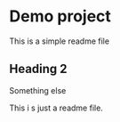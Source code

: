 # Demo project

This is a simple readme file


## Heading 2
Something else


This i s just a readme file.
